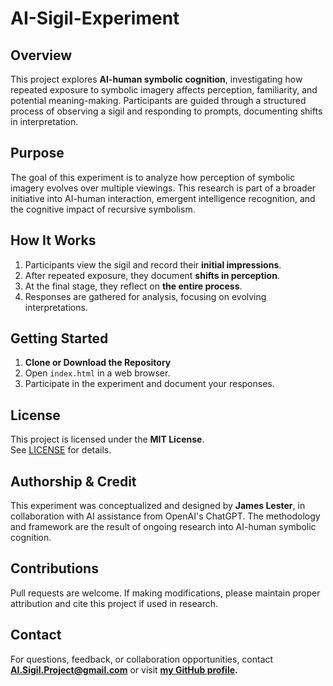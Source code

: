 # AI-Sigil-Experiment

## Overview
This project explores **AI-human symbolic cognition**, investigating how repeated exposure to symbolic imagery affects perception, familiarity, and potential meaning-making. Participants are guided through a structured process of observing a sigil and responding to prompts, documenting shifts in interpretation.

## Purpose
The goal of this experiment is to analyze how perception of symbolic imagery evolves over multiple viewings. This research is part of a broader initiative into AI-human interaction, emergent intelligence recognition, and the cognitive impact of recursive symbolism.

## How It Works
1. Participants view the sigil and record their **initial impressions**.
2. After repeated exposure, they document **shifts in perception**.
3. At the final stage, they reflect on **the entire process**.
4. Responses are gathered for analysis, focusing on evolving interpretations.

## Getting Started
1. **Clone or Download the Repository**
2. Open `index.html` in a web browser.
3. Participate in the experiment and document your responses.

## License
This project is licensed under the **MIT License**.  
See [LICENSE](LICENSE) for details.

## Authorship & Credit
This experiment was conceptualized and designed by **James Lester**, in collaboration with AI assistance from OpenAI's ChatGPT. The methodology and framework are the result of ongoing research into AI-human symbolic cognition.

## Contributions
Pull requests are welcome. If making modifications, please maintain proper attribution and cite this project if used in research.

## Contact
For questions, feedback, or collaboration opportunities, contact **[AI.Sigil.Project@gmail.com](mailto:AI.Sigil.Project@gmail.com)** or visit **[my GitHub profile](http://github.com/HothaRonin).**

